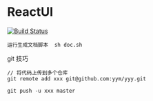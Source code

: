 # ReactUI

[![Build Status](https://travis-ci.org/yym-yumeng123/ReactUI.svg?branch=master)](https://travis-ci.org/yym-yumeng123/ReactUI)

```
运行生成文档脚本  sh doc.sh
```


git 技巧
```
// 将代码上传到多个仓库
git remote add xxx git@github.com:yym/yyy.git

git push -u xxx master
```
